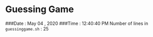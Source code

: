  # Guessing Game 
 ###Date : May 04 , 2020 ###Time : 12:40:40 PM 
 Number of lines in ` guessinggame.sh ` :  25
